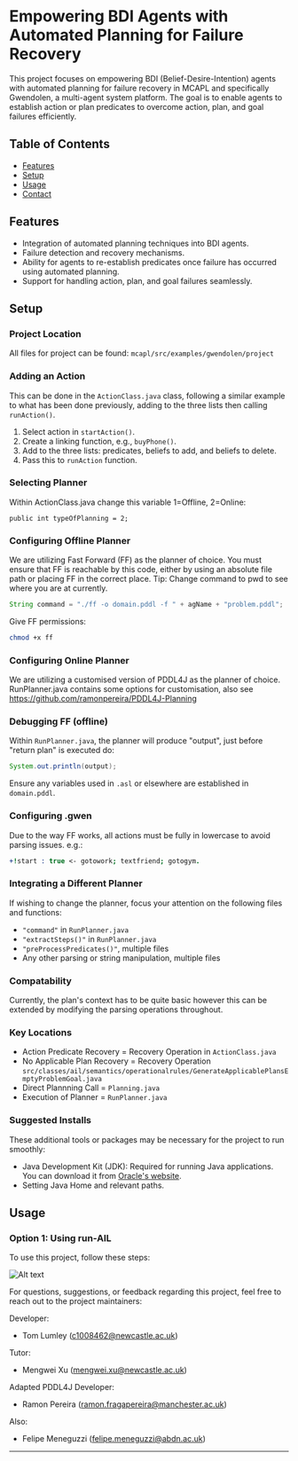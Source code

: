 # Empowering BDI Agents with Automated Planning for Failure Recovery

This project focuses on empowering BDI (Belief-Desire-Intention) agents with automated planning for failure recovery in MCAPL and specifically Gwendolen, a multi-agent system platform. The goal is to enable agents to establish action or plan predicates to overcome action, plan, and goal failures efficiently.

## Table of Contents

- [Features](#features)
- [Setup](#setup)
- [Usage](#usage)
- [Contact](#contact)

## Features

- Integration of automated planning techniques into BDI agents.
- Failure detection and recovery mechanisms.
- Ability for agents to re-establish predicates once failure has occurred using automated planning.
- Support for handling action, plan, and goal failures seamlessly.

## Setup

### Project Location
All files for project can be found:
`mcapl/src/examples/gwendolen/project`

### Adding an Action

This can be done in the `ActionClass.java` class, following a similar example to what has been done previously, adding to the three lists then calling `runAction()`.

1. Select action in `startAction()`.
2. Create a linking function, e.g., `buyPhone()`.
3. Add to the three lists: predicates, beliefs to add, and beliefs to delete.
4. Pass this to `runAction` function.


### Selecting Planner
Within ActionClass.java change this variable 1=Offline, 2=Online:
```
public int typeOfPlanning = 2;
```
### Configuring Offline Planner

We are utilizing Fast Forward (FF) as the planner of choice. You must ensure that FF is reachable by this code, either by using an absolute file path or placing FF in the correct place. Tip: Change command to pwd to see where you are at currently.

```java
String command = "./ff -o domain.pddl -f " + agName + "problem.pddl";
```

Give FF permissions:

```bash
chmod +x ff
```

### Configuring Online Planner

We are utilizing a customised version of PDDL4J as the planner of choice. RunPlanner.java contains some options for customisation, also see https://github.com/ramonpereira/PDDL4J-Planning


### Debugging FF (offline)

Within `RunPlanner.java`, the planner will produce "output", just before "return plan" is executed do:

```java
System.out.println(output);
```

Ensure any variables used in `.asl` or elsewhere are established in `domain.pddl`.

### Configuring .gwen

Due to the way FF works, all actions must be fully in lowercase to avoid parsing issues. e.g.:

```prolog
+!start : true <- gotowork; textfriend; gotogym.
```

### Integrating a Different Planner

If wishing to change the planner, focus your attention on the following files and functions:

- `"command"` in `RunPlanner.java`
- `"extractSteps()"` in `RunPlanner.java`
- `"preProcessPredicates()"`, multiple files
- Any other parsing or string manipulation, multiple files

### Compatability
Currently, the plan's context has to be quite basic however this can be extended by modifying the parsing operations throughout.

### Key Locations

- Action Predicate Recovery = Recovery Operation in `ActionClass.java`
- No Applicable Plan Recovery = Recovery Operation `src/classes/ail/semantics/operationalrules/GenerateApplicablePlansEmptyProblemGoal.java`
- Direct Plannning Call = `Planning.java`
- Execution of Planner = `RunPlanner.java`

### Suggested Installs

These additional tools or packages may be necessary for the project to run smoothly:

- Java Development Kit (JDK): Required for running Java applications. You can download it from [Oracle's website](https://www.oracle.com/java/technologies/javase-jdk11-downloads.html).
- Setting Java Home and relevant paths.

## Usage

### Option 1: Using run-AIL

To use this project, follow these steps:

![Alt text](capture111.jpg?raw=true "Title")

For questions, suggestions, or feedback regarding this project, feel free to reach out to the project maintainers:

Developer:
- Tom Lumley (c1008462@newcastle.ac.uk)

Tutor:
- Mengwei Xu (mengwei.xu@newcastle.ac.uk)

Adapted PDDL4J Developer:
- Ramon Pereira (ramon.fragapereira@manchester.ac.uk)

Also:
- Felipe Meneguzzi (felipe.meneguzzi@abdn.ac.uk)

---
